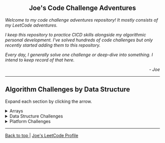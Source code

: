 <section id="top">
    <h2 align="center"> Joe's Code Challenge Adventures </h2>
    <p> <em>
        Welcome to my code challenge adventures repository!
        It mostly consists of my LeetCode adventures.
        </em> </p>
    <p> <em>
        I keep this repository to practice CICD skills alongside my algorithmic
        personal development.
        I've solved hundreds of code challenges but only recently started
        adding them to this repository.
        </em> </p>
    <p><em>
        Every day, I generally solve one challenge or deep-dive into something.
        I intend to keep record of that here.
        </em></p>
    <div align="right">
        <em> - Joe </em>
    </div>
</section>

<hr />

## Algorithm Challenges by Data Structure

Expand each section by clicking the arrow.
<details>
    <summary> Arrays </summary>
    <ul>
    <li>
        <a href="./js/algo-challenges/difference-between-element-sum-and-digit-sum-of-an-array">Difference Between Element Sum and Digit Sum of an Array</a>
    </li>
    <li>
        <a href="./js/algo-challenges/final-value-of-variable-after-performing-operations">Final Value of Variable After Performing Operations</a>
    </li>
    <li>
        <a href="./js/algo-challenges/find-numbers-with-even-number-of-digits">Find Numbers with Even Number of Digits</a>
    </li>
    <li>
        <a href="./js/algo-challenges/max-consecutive-ones">Max Consecutive Ones</a>
    </li>
    <li>
        <a href="./js/algo-challenges/number-of-good-pairs">Number of Good Pairs</a>
    </li>
    <li>
        <a href="./js/algo-challenges/pairwise-array-comparison">Pairwise Array Comparison</a>
    </li>
    <li>
        <a href="./js/algo-challenges/shuffle-the-array">Shuffle the Array</a>
    </li>
    </ul>
</details>
<details>
    <summary> Data Structure Challenges </summary>
    <ul>
    <li>
        <a href="./js/ds-challenges/set">Set</a>
    </li>
    </ul>
</details>
<details>
    <summary> Platform Challenges </summary>
    <ul>
        <li>
            <a href="./js/platform-challenges/node/node-events/intro">Node Events Intro</a>
        </li>
    </ul>
</details>
<hr />

<div id="footer-nav">
    <a href="#top"> Back to top </a> |
    <a href="https://leetcode.com/joeivans/"> Joe's LeetCode Profile </a>
</div>
